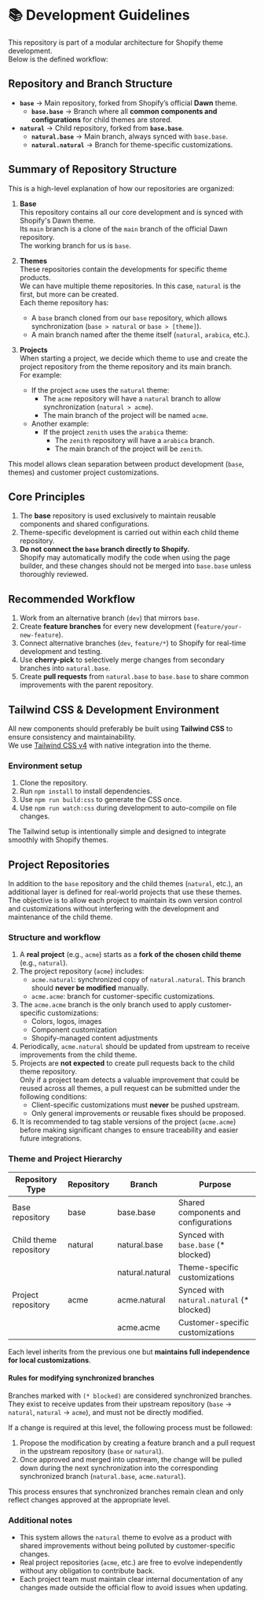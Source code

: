 # 📚 Development Guidelines

This repository is part of a modular architecture for Shopify theme development.  
Below is the defined workflow:

## Repository and Branch Structure

- **`base`** → Main repository, forked from Shopify’s official **Dawn** theme.
  - **`base.base`** → Branch where all **common components and configurations** for child themes are stored.
- **`natural`** → Child repository, forked from **`base.base`**.
  - **`natural.base`** → Main branch, always synced with `base.base`.
  - **`natural.natural`** → Branch for theme-specific customizations.

## Summary of Repository Structure

This is a high-level explanation of how our repositories are organized:

1. **Base**  
   This repository contains all our core development and is synced with Shopify's Dawn theme.  
   Its `main` branch is a clone of the `main` branch of the official Dawn repository.  
   The working branch for us is `base`.

2. **Themes**  
   These repositories contain the developments for specific theme products.  
   We can have multiple theme repositories. In this case, `natural` is the first, but more can be created.  
   Each theme repository has:
   - A `base` branch cloned from our `base` repository, which allows synchronization (`base > natural` or `base > [theme]`).
   - A main branch named after the theme itself (`natural`, `arabica`, etc.).

3. **Projects**  
   When starting a project, we decide which theme to use and create the project repository from the theme repository and its main branch.  
   For example:
   - If the project `acme` uses the `natural` theme:
     - The `acme` repository will have a `natural` branch to allow synchronization (`natural > acme`).
     - The main branch of the project will be named `acme`.
   - Another example:
     - If the project `zenith` uses the `arabica` theme:
       - The `zenith` repository will have a `arabica` branch.
       - The main branch of the project will be `zenith`.

This model allows clean separation between product development (`base`, themes) and customer project customizations.

## Core Principles

1. The **base** repository is used exclusively to maintain reusable components and shared configurations.
2. Theme-specific development is carried out within each child theme repository.
3. **Do not connect the `base` branch directly to Shopify.**  
   Shopify may automatically modify the code when using the page builder, and these changes should not be merged into `base.base` unless thoroughly reviewed.

## Recommended Workflow

1. Work from an alternative branch (`dev`) that mirrors `base`.
2. Create **feature branches** for every new development (`feature/your-new-feature`).
3. Connect alternative branches (`dev`, `feature/*`) to Shopify for real-time development and testing.
4. Use **cherry-pick** to selectively merge changes from secondary branches into `natural.base`.
5. Create **pull requests** from `natural.base` to `base.base` to share common improvements with the parent repository.

## Tailwind CSS & Development Environment

All new components should preferably be built using **Tailwind CSS** to ensure consistency and maintainability.  
We use [Tailwind CSS v4](https://tailwindcss.com/docs/installation) with native integration into the theme.

### Environment setup

1. Clone the repository.
2. Run `npm install` to install dependencies.
3. Use `npm run build:css` to generate the CSS once.
4. Use `npm run watch:css` during development to auto-compile on file changes.

The Tailwind setup is intentionally simple and designed to integrate smoothly with Shopify themes.

## Project Repositories

In addition to the `base` repository and the child themes (`natural`, etc.), an additional layer is defined for real-world projects that use these themes.  
The objective is to allow each project to maintain its own version control and customizations without interfering with the development and maintenance of the child theme.

### Structure and workflow

1. A **real project** (e.g., `acme`) starts as a **fork of the chosen child theme** (e.g., `natural`).
2. The project repository (`acme`) includes:
   - `acme.natural`: synchronized copy of `natural.natural`. This branch should **never be modified** manually.
   - `acme.acme`: branch for customer-specific customizations.
3. The `acme.acme` branch is the only branch used to apply customer-specific customizations:
   - Colors, logos, images
   - Component customization
   - Shopify-managed content adjustments
4. Periodically, `acme.natural` should be updated from upstream to receive improvements from the child theme.
5. Projects are **not expected** to create pull requests back to the child theme repository.  
   Only if a project team detects a valuable improvement that could be reused across all themes, a pull request can be submitted under the following conditions:
   - Client-specific customizations must **never** be pushed upstream.
   - Only general improvements or reusable fixes should be proposed.
6. It is recommended to tag stable versions of the project (`acme.acme`) before making significant changes to ensure traceability and easier future integrations.

### Theme and Project Hierarchy

| Repository Type | Repository | Branch | Purpose |
|-----------------|------------|--------|---------|
| Base repository | base       | base.base | Shared components and configurations |
| Child theme repository | natural    | natural.base | Synced with `base.base` (* blocked) |
|                 |            | natural.natural | Theme-specific customizations |
| Project repository | acme     | acme.natural | Synced with `natural.natural` (* blocked) |
|                 |            | acme.acme | Customer-specific customizations |

Each level inherits from the previous one but **maintains full independence for local customizations**.

#### Rules for modifying synchronized branches

Branches marked with `(* blocked)` are considered synchronized branches.  
They exist to receive updates from their upstream repository (`base` → `natural`, `natural` → `acme`), and must not be directly modified.

If a change is required at this level, the following process must be followed:

1. Propose the modification by creating a feature branch and a pull request in the upstream repository (`base` or `natural`).
2. Once approved and merged into upstream, the change will be pulled down during the next synchronization into the corresponding synchronized branch (`natural.base`, `acme.natural`).

This process ensures that synchronized branches remain clean and only reflect changes approved at the appropriate level.

### Additional notes

- This system allows the `natural` theme to evolve as a product with shared improvements without being polluted by customer-specific changes.
- Real project repositories (`acme`, etc.) are free to evolve independently without any obligation to contribute back.
- Each project team must maintain clear internal documentation of any changes made outside the official flow to avoid issues when updating.
